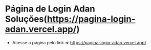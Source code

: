 # Página de Login Adan Soluções(https://pagina-login-adan.vercel.app/)
- Acesse a página pelo link => https://pagina-login-adan.vercel.app/